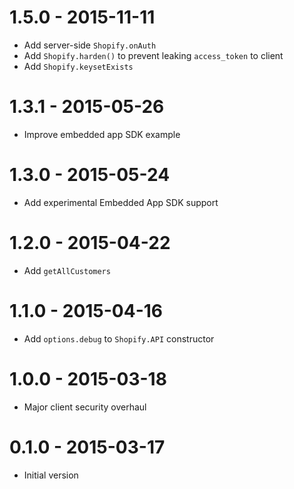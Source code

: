 1.5.0 - 2015-11-11
==================
* Add server-side `Shopify.onAuth`
* Add `Shopify.harden()` to prevent leaking `access_token` to client
* Add `Shopify.keysetExists`

1.3.1 - 2015-05-26
==================
* Improve embedded app SDK example

1.3.0 - 2015-05-24
==================
* Add experimental Embedded App SDK support

1.2.0 - 2015-04-22
==================
* Add `getAllCustomers`

1.1.0 - 2015-04-16
==================
* Add `options.debug` to `Shopify.API` constructor

1.0.0 - 2015-03-18
==================
* Major client security overhaul

0.1.0 - 2015-03-17
==================
* Initial version

